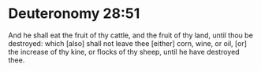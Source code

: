 # Deuteronomy 28:51

And he shall eat the fruit of thy cattle, and the fruit of thy land, until thou be destroyed: which [also] shall not leave thee [either] corn, wine, or oil, [or] the increase of thy kine, or flocks of thy sheep, until he have destroyed thee.